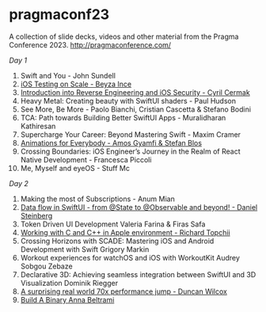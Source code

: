 # pragmaconf23 
 A collection of slide decks, videos and other material from the Pragma Conference 2023. http://pragmaconference.com/

*Day 1* 
 1. Swift and You - John Sundell
 2. [iOS Testing on Scale - Beyza Ince](https://github.com/pragmamark/pragmaconf23/files/12859590/iOS_Testing_on_Scale___Beyza_Ince.pdf) 
 3. [Introduction into Reverse Engineering and iOS Security - Cyril Cermak](https://github.com/pragmamark/pragmaconf23/files/12859785/Introduction_into_reverse_security___Cyril_Cermak.pdf)
 4. Heavy Metal: Creating beauty with SwiftUI shaders - Paul Hudson
 5. See More, Be More - Paolo Bianchi, Cristian Cascetta & Stefano Bodini
 6. TCA: Path towards Building Better SwiftUI Apps - Muralidharan Kathiresan
 7. Supercharge Your Career: Beyond Mastering Swift - Maxim Cramer
 8. [Animations for Everybody - Amos Gyamfi & Stefan Blos](https://github.com/pragmamark/pragmaconf23/files/12859801/Animations_for_everyone___Amos_Gyamfi._Stefan_Blos.pdf)
 9. Crossing Boundaries: iOS Engineer’s Journey in the Realm of React Native Development - Francesca Piccoli
 10. Me, Myself and eyeOS - Stuff Mc

*Day 2* 
 1. Making the most of Subscriptions - Anum Mian
 2. [Data flow in SwiftUI - from @State to @Observable and beyond! - Daniel Steinberg](https://github.com/pragmamark/pragmaconf23/files/12859806/Data_Flow_in_SwiftUI___Daniel_Steinberg.pdf)
 3. Token Driven UI Development Valeria Farina & Firas Safa
 4. [Working with C and C++ in Apple environment - Richard Topchii](https://github.com/pragmamark/pragmaconf23/files/12859569/Working_with_C._C%2B%2B_._Swift___Richard_Topchii.pdf) 
 5. Crossing Horizons with SCADE: Mastering iOS and Android Development with Swift Grigory Markin
 6. Workout experiences for watchOS and iOS with WorkoutKit Audrey Sobgou Zebaze
 7. Declarative 3D: Achieving seamless integration between SwiftUI and 3D Visualization Dominik Riegger
 8. [A surprising real world 70x performance jump - Duncan Wilcox](https://github.com/pragmamark/pragmaconf23/files/12859561/A_surprising_real_world_70x_performance_jump___Duncan_Wilcox.pdf) 
 9. [Build A Binary Anna Beltrami](https://www.canva.com/design/DAFqavnayaQ/s2oza_D6POU9ZJgdIR2JBg/view)
